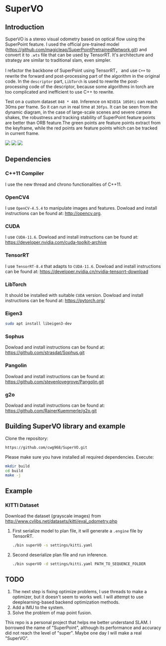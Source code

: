 # SuperVO
## Introduction
SuperVO is a stereo visual odometry based on optical flow using the SuperPoint feature. I used the official pre-trained model (https://github.com/magicleap/SuperPointPretrainedNetwork.git) and convert it to `.wts` file that can be used by TensorRT. It's architecture and strategy are similar to traditional slam, even simpler.

I refactor the backbone of SuperPoint using TensorRT， and use `C++` to rewrite the forward and post-processing part of the algorithm in the original code. In the `descriptor` part, `LibTorch` is used to rewrite the post-processing code of the descriptor, because some algorithms in torch are too complicated and inefficient to use C++ to rewrite.

Test on a custom dataset `848 * 480`. Inference on `NIVDIA 1050ti` can reach 30ms per frame. So it can run in real time at `30fps`. It can be seen from the dynamic diagram, in the case of large-scale scenes and severe camera shakes, the robustness and tracking stability of SuperPoint feature points are better than ORB feature.The green points are feature points extract from the keyframe, while the red points are feature points which can be tracked in current frame.

<image src="assets/hjl1.gif">
<image src="assets/hjl2.gif">
<image src="assets/hjl3.gif">

## Dependencies
### C++11 Compiler
I use the new thread and chrono functionalities of C++11.

### OpenCV4
I use `OpenCV-4.5.4` to manipulate images and features. Dowload and install instructions can be found at: http://opencv.org.
### CUDA
I use `CUDA-11.6`. Dowload and install instructions can be found at: https://developer.nvidia.com/cuda-toolkit-archive
### TensorRT
I use `TensorRT-8.4` that adapts to `CUDA-11.6`. Dowload and install instructions can be found at: https://developer.nvidia.cn/nvidia-tensorrt-download
### LibTorch
It should be installed with suitable `CUDA` version. Dowload and install instructions can be found at: https://pytorch.org/
### Eigen3
```sh
sudo apt install libeigen3-dev
```
### Sophus
Dowload and install instructions can be found at: 
https://github.com/strasdat/Sophus.git
### Pangolin
Dowload and install instructions can be found at: 
https://github.com/stevenlovegrove/Pangolin.git
### g2o
Dowload and install instructions can be found at: 
https://github.com/RainerKuemmerle/g2o.git

## Building SuperVO library and example
Clone the repository:
```sh
https://github.com/cwg968/SuperVO.git
```
Please make sure you have installed all required dependencies. Execute:
```sh
mkdir build
cd build
make -j
```
## Example
### KITTI Dataset
Download the dataset (grayscale images) from http://www.cvlibs.net/datasets/kitti/eval_odometry.php
1. First serialize model to plan file, it will generate a `.engine` file by TensorRT.
    ```sh
    ./bin superVO -s settings/kitti.yaml
    ```
2. Second deserialize plan file and run inference.
    ```sh
    ./bin superVO -d settings/kitti.yaml PATH_TO_SEQUENCE_FOLDER
    ```

## 
## TODO
1. The next step is fixing optimize problems, I use threads to make a optimizer, but it doesn't seem to works well. I will attempt to use deeplearning-based backend optimization methods.
2. Add a IMU to the system.
3. Solve the problem of map point fusion.

This repo is a personal project that helps me better understand SLAM. I borrowed the name of "SuperPoint", although its performance and accuracy did not reach the level of "super". Maybe one day I will make a real "SuperVO". 
